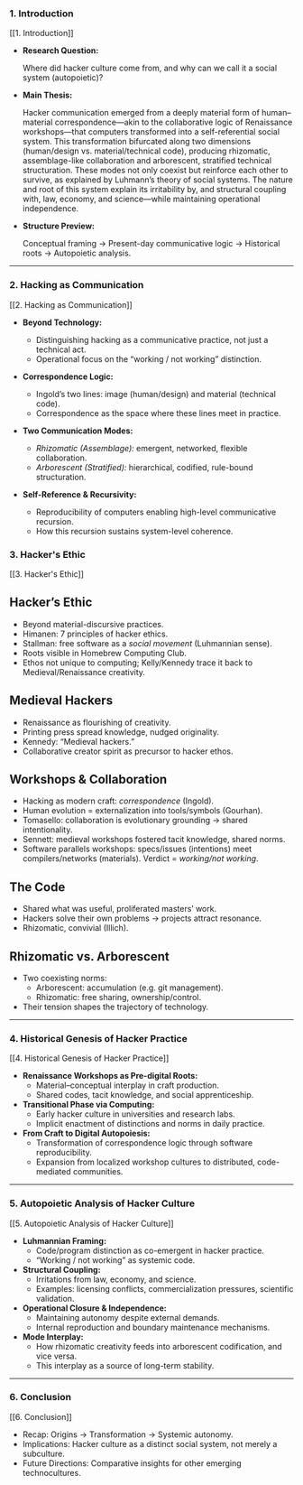 
### **1. Introduction**

[[1. Introduction]]

- **Research Question:**
    
    Where did hacker culture come from, and why can we call it a social system (autopoietic)?
    
- **Main Thesis:**
    
    Hacker communication emerged from a deeply material form of human–material correspondence—akin to the collaborative logic of Renaissance workshops—that computers transformed into a self-referential social system. This transformation bifurcated along two dimensions (human/design vs. material/technical code), producing rhizomatic, assemblage-like collaboration and arborescent, stratified technical structuration. These modes not only coexist but reinforce each other to survive, as explained by Luhmann’s theory of social systems. The nature and root of this system explain its irritability by, and structural coupling with, law, economy, and science—while maintaining operational independence.
    
- **Structure Preview:**
    
    Conceptual framing → Present-day communicative logic → Historical roots → Autopoietic analysis.


---

### **2. Hacking as Communication**

[[2. Hacking as Communication]]

- **Beyond Technology:**
    - Distinguishing hacking as a communicative practice, not just a technical act.
    - Operational focus on the “working / not working” distinction.
    
- **Correspondence Logic:**
    - Ingold’s two lines: image (human/design) and material (technical code).
    - Correspondence as the space where these lines meet in practice.
    
- **Two Communication Modes:**
    - _Rhizomatic (Assemblage):_ emergent, networked, flexible collaboration.
    - _Arborescent (Stratified):_ hierarchical, codified, rule-bound structuration.
    
- **Self-Reference & Recursivity:**
    - Reproducibility of computers enabling high-level communicative recursion.
    - How this recursion sustains system-level coherence.

### **3. Hacker's Ethic**

[[3. Hacker's Ethic]]

## **Hacker’s Ethic**

- Beyond material-discursive practices.
- Himanen: 7 principles of hacker ethics.
- Stallman: free software as a _social movement_ (Luhmannian sense).
- Roots visible in Homebrew Computing Club.
- Ethos not unique to computing; Kelly/Kennedy trace it back to Medieval/Renaissance creativity.
## **Medieval Hackers**

- Renaissance as flourishing of creativity.
- Printing press spread knowledge, nudged originality.
- Kennedy: “Medieval hackers.”
- Collaborative creator spirit as precursor to hacker ethos.
    
## **Workshops & Collaboration**

- Hacking as modern craft: _correspondence_ (Ingold).
- Human evolution = externalization into tools/symbols (Gourhan).
- Tomasello: collaboration is evolutionary grounding → shared intentionality.
- Sennett: medieval workshops fostered tacit knowledge, shared norms.
- Software parallels workshops: specs/issues (intentions) meet compilers/networks (materials). Verdict = _working/not working_.
    
## **The Code**

- Shared what was useful, proliferated masters’ work.
- Hackers solve their own problems → projects attract resonance.
- Rhizomatic, convivial (Illich).
## **Rhizomatic vs. Arborescent**

- Two coexisting norms:
    - Arborescent: accumulation (e.g. git management).
    - Rhizomatic: free sharing, ownership/control.
- Their tension shapes the trajectory of technology.

---

### **4. Historical Genesis of Hacker Practice**

[[4. Historical Genesis of Hacker Practice]]

- **Renaissance Workshops as Pre-digital Roots:**    
    - Material–conceptual interplay in craft production.
    - Shared codes, tacit knowledge, and social apprenticeship.
- **Transitional Phase via Computing:**
    - Early hacker culture in universities and research labs.
    - Implicit enactment of distinctions and norms in daily practice.
- **From Craft to Digital Autopoiesis:**
    - Transformation of correspondence logic through software reproducibility.
    - Expansion from localized workshop cultures to distributed, code-mediated communities.

---

### **5. Autopoietic Analysis of Hacker Culture**

[[5. Autopoietic Analysis of Hacker Culture]]
- **Luhmannian Framing:**
    - Code/program distinction as co-emergent in hacker practice.
    - “Working / not working” as systemic code.
- **Structural Coupling:**
    - Irritations from law, economy, and science.
    - Examples: licensing conflicts, commercialization pressures, scientific validation.
- **Operational Closure & Independence:**
    - Maintaining autonomy despite external demands.
    - Internal reproduction and boundary maintenance mechanisms.
- **Mode Interplay:**
    - How rhizomatic creativity feeds into arborescent codification, and vice versa.
    - This interplay as a source of long-term stability.

---

### **6. Conclusion**

[[6. Conclusion]]

- Recap: Origins → Transformation → Systemic autonomy.
- Implications: Hacker culture as a distinct social system, not merely a subculture.
- Future Directions: Comparative insights for other emerging technocultures.


